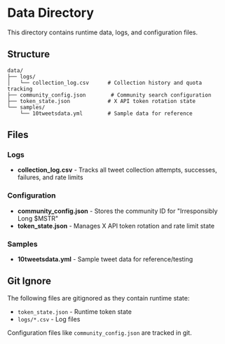 # Data Directory

This directory contains runtime data, logs, and configuration files.

## Structure

```
data/
├── logs/
│   └── collection_log.csv      # Collection history and quota tracking
├── community_config.json        # Community search configuration
├── token_state.json            # X API token rotation state
└── samples/
    └── 10tweetsdata.yml        # Sample data for reference
```

## Files

### Logs
- **collection_log.csv** - Tracks all tweet collection attempts, successes, failures, and rate limits

### Configuration
- **community_config.json** - Stores the community ID for "Irresponsibly Long $MSTR"
- **token_state.json** - Manages X API token rotation and rate limit state

### Samples
- **10tweetsdata.yml** - Sample tweet data for reference/testing

## Git Ignore

The following files are gitignored as they contain runtime state:
- `token_state.json` - Runtime token state
- `logs/*.csv` - Log files

Configuration files like `community_config.json` are tracked in git.
